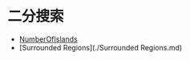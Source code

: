 # **二分搜索**

* [NumberOfIslands](./NumberOfIslands.md)
* [Surrounded Regions](./Surrounded Regions.md) 